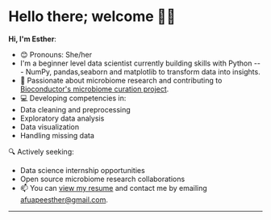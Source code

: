 # Hello there; welcome 👋🏾

**Hi, I'm Esther**:
- 😊 Pronouns: She/her
- I'm a beginner level data scientist currently building skills with Python --- NumPy, pandas,seaborn and matplotlib to transform data into insights.
- 🧪 Passionate about microbiome research and contributing to [Bioconductor's microbiome curation project](https://bugsigdb.org/Main_Page).
- 💻 Developing competencies in:
- Data cleaning and preprocessing
- Exploratory data analysis
- Data visualization
- Handling missing data


🔍 Actively seeking:
- Data science internship opportunities
- Open source microbiome research collaborations
- 📫 You can [view my resume](https://drive.google.com/file/d/1YUF_JMOdzjo5zfX9zx6_sZrXOcWzgrN8/view?usp=drive_link) and contact me by emailing afuapeesther@gmail.com.

---
